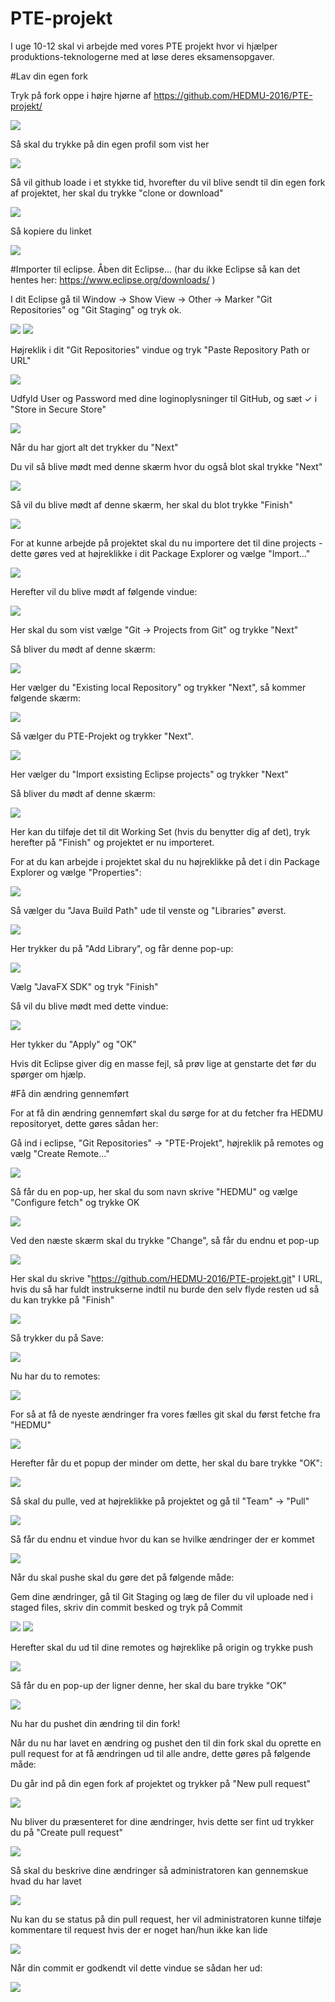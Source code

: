 # PTE-projekt
I uge 10-12 skal vi arbejde med vores PTE projekt hvor vi hjælper produktions-teknologerne med at løse deres eksamensopgaver. 

#Lav din egen fork

Tryk på fork oppe i højre hjørne af https://github.com/HEDMU-2016/PTE-projekt/

<img src="http://imgur.com/sYtVHaj.png">

Så skal du trykke på din egen profil som vist her

<img src="http://imgur.com/IDnwcKu.png">

Så vil github loade i et stykke tid, hvorefter du vil blive sendt til din egen fork af projektet, her skal du trykke "clone or download"

<img src="http://imgur.com/4K0ebyT.png">

Så kopiere du linket

<img src="http://imgur.com/0LdkeFY.png">

#Importer til eclipse.
Åben dit Eclipse... (har du ikke Eclipse så kan det hentes her: https://www.eclipse.org/downloads/ )

I dit Eclipse gå til Window -> Show View -> Other -> Marker "Git Repositories" og "Git Staging" og tryk ok.

<img src="http://imgur.com/M2MPPl8.png">      <img src="http://imgur.com/9bcgIfL.png">

Højreklik i dit "Git Repositories" vindue og tryk "Paste Repository Path or URL"

<img src="http://imgur.com/I3u6EqW.png">

Udfyld User og Password med dine loginoplysninger til GitHub, og sæt ✓ i "Store in Secure Store" 

<img src="http://imgur.com/brClyzI.png">

Når du har gjort alt det trykker du "Next"

Du vil så blive mødt med denne skærm hvor du også blot skal trykke "Next"

<img src="http://imgur.com/dTXTsd4.png">

Så vil du blive mødt af denne skærm, her skal du blot trykke "Finish"

<img src="http://imgur.com/dJE5bQj.png">

For at kunne arbejde på projektet skal du nu importere det til dine projects - dette gøres ved at højreklikke i dit Package Explorer og vælge "Import..." 

<img src="http://imgur.com/tfwNccG.png">

Herefter vil du blive mødt af følgende vindue:

<img src="http://imgur.com/ybtolhq.png">

Her skal du som vist vælge "Git -> Projects from Git" og trykke "Next"

Så bliver du mødt af denne skærm:

<img src="http://imgur.com/CfgVi0n.png">

Her vælger du "Existing local Repository" og trykker "Next", så kommer følgende skærm:

<img src="http://imgur.com/p96BGOS.png">

Så vælger du PTE-Projekt og trykker "Next".

<img src="http://imgur.com/lXweWFf.png">

Her vælger du "Import exsisting Eclipse projects" og trykker "Next"

Så bliver du mødt af denne skærm:

<img src="http://imgur.com/hvVw7GK.png">

Her kan du tilføje det til dit Working Set (hvis du benytter dig af det), tryk herefter på "Finish" og projektet er nu importeret.

For at du kan arbejde i projektet skal du nu højreklikke på det i din Package Explorer og vælge "Properties":

<img src="http://imgur.com/3dYdfKp.png">

Så vælger du "Java Build Path" ude til venste og "Libraries" øverst.

<img src="http://imgur.com/uAIWBGB.png">

Her trykker du på "Add Library", og får denne pop-up:

<img src="http://imgur.com/87gAARr.png">

Vælg "JavaFX SDK" og tryk "Finish"

Så vil du blive mødt med dette vindue:

<img src="http://imgur.com/dhlsuvo.png">

Her tykker du "Apply" og "OK"

Hvis dit Eclipse giver dig en masse fejl, så prøv lige at genstarte det før du spørger om hjælp.

#Få din ændring gennemført

For at få din ændring gennemført skal du sørge for at du fetcher fra HEDMU repositoryet, dette gøres sådan her:

Gå ind i eclipse, "Git Repositories" -> "PTE-Projekt", højreklik på remotes og vælg "Create Remote..."

<img src="http://imgur.com/dJuvc6v.png">

Så får du en pop-up, her skal du som navn skrive "HEDMU" og vælge "Configure fetch" og trykke OK

<img src="http://imgur.com/WxaLF5m.png">

Ved den næste skærm skal du trykke "Change", så får du endnu et pop-up

<img src="http://imgur.com/csmaJaK.png">

Her skal du skrive "https://github.com/HEDMU-2016/PTE-projekt.git" I URL, hvis du så har fuldt instrukserne indtil nu burde den selv flyde resten ud så du kan trykke på "Finish"

<img src="http://imgur.com/114QTFx.png">

Så trykker du på Save:

<img src="http://imgur.com/aw4fG0V.png">

Nu har du to remotes:

<img src="http://imgur.com/6hdnHjt.png">

For så at få de nyeste ændringer fra vores fælles git skal du først fetche fra "HEDMU"

<img src="http://imgur.com/gIizT0p.png">

Herefter får du et popup der minder om dette, her skal du bare trykke "OK":

<img src="http://imgur.com/etaUVaP.png">

Så skal du pulle, ved at højreklikke på projektet og gå til "Team" -> "Pull"

<img src="http://imgur.com/MoVfxwH.png">

Så får du endnu et vindue hvor du kan se hvilke ændringer der er kommet

<img src="http://imgur.com/AZUBMtI.png">



Når du skal pushe skal du gøre det på følgende måde:

Gem dine ændringer, gå til Git Staging og læg de filer du vil uploade ned i staged files, skriv din commit besked og tryk på Commit

<img src="http://imgur.com/F2tTsMv.png">
<img src="http://imgur.com/46q8VSy.png">

Herefter skal du ud til dine remotes og højreklike på origin og trykke push

<img src="http://imgur.com/Iotf94L.png">

Så får du en pop-up der ligner denne, her skal du bare trykke "OK"

<img src="http://imgur.com/lndUIkC.png">

Nu har du pushet din ændring til din fork!


Når du nu har lavet en ændring og pushet den til din fork skal du oprette en pull request for at få ændringen ud til alle andre, dette gøres på følgende måde:

Du går ind på din egen fork af projektet og trykker på "New pull request"

<img src="http://imgur.com/v5spJ7t.png">

Nu bliver du præsenteret for dine ændringer, hvis dette ser fint ud trykker du på "Create pull request"

<img src="http://imgur.com/EvLGw98.png">

Så skal du beskrive dine ændringer så administratoren kan gennemskue hvad du har lavet

<img src="http://imgur.com/CaoqH0E.png">

Nu kan du se status på din pull request, her vil administratoren kunne tilføje kommentare til request hvis der er noget han/hun ikke kan lide

<img src="http://imgur.com/y4ZcVII.png">

Når din commit er godkendt vil dette vindue se sådan her ud:

<img src="http://imgur.com/firNRql.png">


